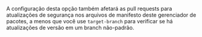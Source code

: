 A configuração desta opção também afetará as pull requests para atualizações de segurança nos arquivos de manifesto deste gerenciador de pacotes, a menos que você use `target-branch` para verificar se há atualizações de versão em um branch não-padrão.
